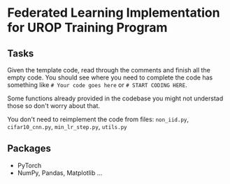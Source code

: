 # Federated Learning Implementation for UROP Training Program

## Tasks

Given the template code, read through the comments and finish all the empty code. You should see where you need to complete the code has something like `# Your code goes here` or `# START CODING HERE`.

Some functions already provided in the codebase you might not understad those so don't worry about that.

You don't need to reimplement the code from files: `non_iid.py`, `cifar10_cnn.py`, `min_lr_step.py`, `utils.py`

## Packages
- PyTorch
- NumPy, Pandas, Matplotlib
...


